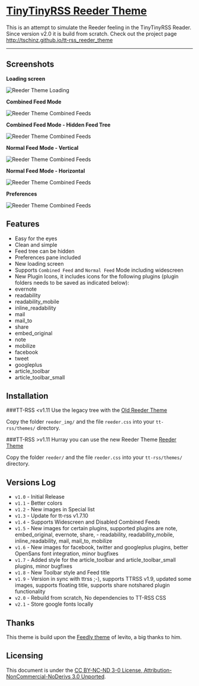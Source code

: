 [TinyTinyRSS Reeder Theme](http://tschinz.github.io/tt-rss_reeder_theme)
================================

This is an attempt to simulate the Reeder feeling in the TinyTinyRSS Reader. Since version v2.0 it is build from scratch.
Check out the project page http://tschinz.github.io/tt-rss_reeder_theme

---

Screenshots
---
**Loading screen**

![Reeder Theme Loading](https://github.com/tschinz/tt-rss_reeder_theme/blob/master/reeder_screenshot/loading_screen.png?raw=true)

**Combined Feed Mode**

![Reeder Theme Combined Feeds](https://github.com/tschinz/tt-rss_reeder_theme/blob/master/reeder_screenshot/combined_mode_1.png?raw=true)

**Combined Feed Mode - Hidden Feed Tree**

![Reeder Theme Combined Feeds](https://github.com/tschinz/tt-rss_reeder_theme/blob/master/reeder_screenshot/combined_mode_2.png?raw=true)

**Normal Feed Mode - Vertical**

![Reeder Theme Combined Feeds](https://github.com/tschinz/tt-rss_reeder_theme/blob/master/reeder_screenshot/normal_mode_1.png?raw=true)

**Normal Feed Mode - Horizontal**

![Reeder Theme Combined Feeds](https://github.com/tschinz/tt-rss_reeder_theme/blob/master/reeder_screenshot/normal_mode_2.png?raw=true)

**Preferences**

![Reeder Theme Combined Feeds](https://github.com/tschinz/tt-rss_reeder_theme/blob/master/reeder_screenshot/preferences.png?raw=true)

Features
---
- Easy for the eyes
- Clean and simple
- Feed tree can be hidden
- Preferences pane included
- New loading screen
- Supports `Combined Feed` and `Normal Feed` Mode including widescreen
- New Plugin Icons, it includes icons for the following plugins (plugin folders needs to be saved as indicated below):
 - evernote
 - readability
 - readability_mobile
 - inline_readability
 - mail
 - mail_to
 - share
 - embed_original
 - note
 - mobilize
 - facebook
 - tweet
 - googleplus
 - article_toolbar
 - article_toolbar_small

Installation
---
###TT-RSS <v1.11
Use the legacy tree with the [Old Reeder Theme](https://github.com/tschinz/tt-rss_reeder_theme/tree/legacy)

Copy the folder `reeder_img/` and the file `reeder.css` into your `tt-rss/themes/` directory.

###TT-RSS >v1.11
Hurray you can use the new Reeder Theme [Reeder Theme](https://github.com/tschinz/tt-rss_reeder_theme)

Copy the folder `reeder/` and the file `reeder.css` into your `tt-rss/themes/` directory.

Versions Log
---
- `v1.0` - Initial Release
- `v1.1` - Better colors
- `v1.2` - New images in Special list
- `v1.3` - Update for tt-rss v1.7.10
- `v1.4` - Supports Widescreen and Disabled Combined Feeds
- `v1.5` - New images for certain plugins, supported plugins are note, embed_original, evernote, share, - readability, readability_mobile, inline_readability, mail, mail_to, mobilize
- `v1.6` - New images for facebook, twitter and googleplus plugins, better OpenSans font integration, minor bugfixes
- `v1.7` - Added style for the article_toolbar and article_toolbar_small plugins, minor bugfixes
- `v1.8` - New Toolbar style and Feed title
- `v1.9` - Version in sync with ttrss ;-), supports TTRSS v1.9, updated some images, supports floating title, supports share notshared plugin functionality
- `v2.0` - Rebuild from scratch, No dependencies to TT-RSS CSS
- `v2.1` - Store google fonts locally

Thanks
---
This theme is build upon the [Feedly theme](https://github.com/levito/tt-rss-feedly-theme) of levito, a big thanks to him.

Licensing
---
This document is under the [CC BY-NC-ND 3-0 License, Attribution-NonCommercial-NoDerivs 3.0 Unported](http://creativecommons.org/licenses/by-nc-nd/3.0/).
